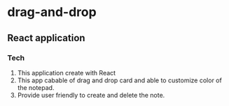 # drag-and-drop

## React application

### Tech

1. This application create with React
2. This app cabable of drag and drop card and able to customize color of the notepad.
3. Provide user friendly to create and delete the note.
